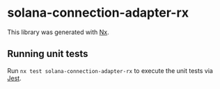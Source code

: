 # solana-connection-adapter-rx

This library was generated with [Nx](https://nx.dev).

## Running unit tests

Run `nx test solana-connection-adapter-rx` to execute the unit tests via [Jest](https://jestjs.io).
